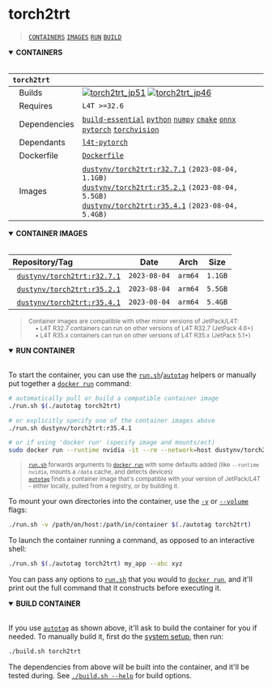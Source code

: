 # torch2trt

> [`CONTAINERS`](#user-content-containers) [`IMAGES`](#user-content-images) [`RUN`](#user-content-run) [`BUILD`](#user-content-build)

<details open>
<summary><b><a id="containers">CONTAINERS</a></b></summary>
<br>

| **`torch2trt`** | |
| :-- | :-- |
| &nbsp;&nbsp;&nbsp;Builds | [![`torch2trt_jp51`](https://img.shields.io/github/actions/workflow/status/dusty-nv/jetson-containers/torch2trt_jp51.yml?label=torch2trt:jp51)](https://github.com/dusty-nv/jetson-containers/actions/workflows/torch2trt_jp51.yml) [![`torch2trt_jp46`](https://img.shields.io/github/actions/workflow/status/dusty-nv/jetson-containers/torch2trt_jp46.yml?label=torch2trt:jp46)](https://github.com/dusty-nv/jetson-containers/actions/workflows/torch2trt_jp46.yml) |
| &nbsp;&nbsp;&nbsp;Requires | `L4T >=32.6` |
| &nbsp;&nbsp;&nbsp;Dependencies | [`build-essential`](/packages/build-essential) [`python`](/packages/python) [`numpy`](/packages/numpy) [`cmake`](/packages/cmake/cmake_pip) [`onnx`](/packages/onnx) [`pytorch`](/packages/pytorch) [`torchvision`](/packages/pytorch/torchvision) |
| &nbsp;&nbsp;&nbsp;Dependants | [`l4t-pytorch`](/packages/l4t/l4t-pytorch) |
| &nbsp;&nbsp;&nbsp;Dockerfile | [`Dockerfile`](Dockerfile) |
| &nbsp;&nbsp;&nbsp;Images | [`dustynv/torch2trt:r32.7.1`](https://hub.docker.com/r/dustynv/torch2trt/tags) `(2023-08-04, 1.1GB)`<br>[`dustynv/torch2trt:r35.2.1`](https://hub.docker.com/r/dustynv/torch2trt/tags) `(2023-08-04, 5.5GB)`<br>[`dustynv/torch2trt:r35.4.1`](https://hub.docker.com/r/dustynv/torch2trt/tags) `(2023-08-04, 5.4GB)` |

</details>

<details open>
<summary><b><a id="images">CONTAINER IMAGES</a></b></summary>
<br>

| Repository/Tag | Date | Arch | Size |
| :-- | :--: | :--: | :--: |
| &nbsp;&nbsp;[`dustynv/torch2trt:r32.7.1`](https://hub.docker.com/r/dustynv/torch2trt/tags) | `2023-08-04` | `arm64` | `1.1GB` |
| &nbsp;&nbsp;[`dustynv/torch2trt:r35.2.1`](https://hub.docker.com/r/dustynv/torch2trt/tags) | `2023-08-04` | `arm64` | `5.5GB` |
| &nbsp;&nbsp;[`dustynv/torch2trt:r35.4.1`](https://hub.docker.com/r/dustynv/torch2trt/tags) | `2023-08-04` | `arm64` | `5.4GB` |

> <sub>Container images are compatible with other minor versions of JetPack/L4T:</sub><br>
> <sub>&nbsp;&nbsp;&nbsp;&nbsp;• L4T R32.7 containers can run on other versions of L4T R32.7 (JetPack 4.6+)</sub><br>
> <sub>&nbsp;&nbsp;&nbsp;&nbsp;• L4T R35.x containers can run on other versions of L4T R35.x (JetPack 5.1+)</sub><br>
</details>

<details open>
<summary><b><a id="run">RUN CONTAINER</a></b></summary>
<br>

To start the container, you can use the [`run.sh`](/docs/run.md)/[`autotag`](/docs/run.md#autotag) helpers or manually put together a [`docker run`](https://docs.docker.com/engine/reference/commandline/run/) command:
```bash
# automatically pull or build a compatible container image
./run.sh $(./autotag torch2trt)

# or explicitly specify one of the container images above
./run.sh dustynv/torch2trt:r35.4.1

# or if using 'docker run' (specify image and mounts/ect)
sudo docker run --runtime nvidia -it --rm --network=host dustynv/torch2trt:r35.4.1
```
> <sup>[`run.sh`](/docs/run.md) forwards arguments to [`docker run`](https://docs.docker.com/engine/reference/commandline/run/) with some defaults added (like `--runtime nvidia`, mounts a `/data` cache, and detects devices)</sup><br>
> <sup>[`autotag`](/docs/run.md#autotag) finds a container image that's compatible with your version of JetPack/L4T - either locally, pulled from a registry, or by building it.</sup>

To mount your own directories into the container, use the [`-v`](https://docs.docker.com/engine/reference/commandline/run/#volume) or [`--volume`](https://docs.docker.com/engine/reference/commandline/run/#volume) flags:
```bash
./run.sh -v /path/on/host:/path/in/container $(./autotag torch2trt)
```
To launch the container running a command, as opposed to an interactive shell:
```bash
./run.sh $(./autotag torch2trt) my_app --abc xyz
```
You can pass any options to [`run.sh`](/docs/run.md) that you would to [`docker run`](https://docs.docker.com/engine/reference/commandline/run/), and it'll print out the full command that it constructs before executing it.
</details>
<details open>
<summary><b><a id="build">BUILD CONTAINER</b></summary>
<br>

If you use [`autotag`](/docs/run.md#autotag) as shown above, it'll ask to build the container for you if needed.  To manually build it, first do the [system setup](/docs/setup.md), then run:
```bash
./build.sh torch2trt
```
The dependencies from above will be built into the container, and it'll be tested during.  See [`./build.sh --help`](/jetson_containers/build.py) for build options.
</details>
